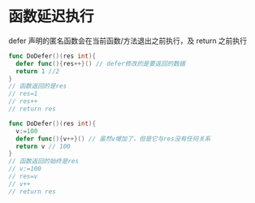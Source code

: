 # 函数延迟执行

defer 声明的匿名函数会在当前函数/方法退出之前执行，及 return 之前执行

```go
func DoDefer()(res int){
  defer func(){res++}() // defer修改的是要返回的数据
  return 1 //2
}
// 函数返回的是res
// res=1
// res++
// return res
```

```go
func DoDefer()(res int){
  v:=100
  defer func(){v++}() // 虽然v增加了，但是它与res没有任何关系
  return v // 100
}
// 函数返回的始终是res
// v:=100
// res=v
// v++
// return res
```
